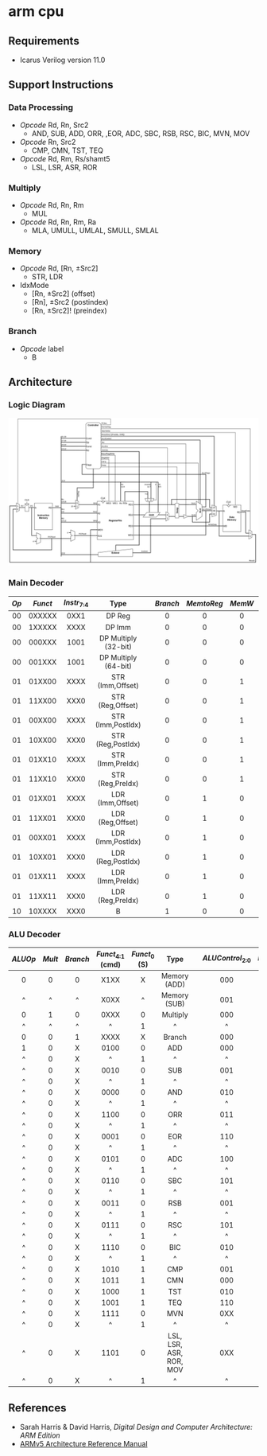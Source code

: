# arm cpu

## Requirements

* Icarus Verilog version 11.0

## Support Instructions

### Data Processing

* *Opcode* Rd, Rn, Src2
  * AND, SUB, ADD, ORR, ,EOR, ADC, SBC, RSB, RSC, BIC, MVN, MOV
* *Opcode* Rn, Src2
  * CMP, CMN, TST, TEQ
* *Opcode* Rd, Rm, Rs/shamt5
  * LSL, LSR, ASR, ROR

### Multiply

* *Opcode* Rd, Rn, Rm
  * MUL
* *Opcode* Rd, Rn, Rm, Ra
  * MLA, UMULL, UMLAL, SMULL, SMLAL

### Memory

* *Opcode* Rd, [Rn, &plusmn;Src2]
  * STR, LDR
* IdxMode
  * [Rn, &plusmn;Src2] (offset)
  * [Rn], &plusmn;Src2 (postindex)
  * [Rn, &plusmn;Src2]! (preindex)

### Branch

* *Opcode* label
  * B

## Architecture 

### Logic Diagram

![arm_cpu_diagram](./asset/arm_cpu_diagram.drawio.png "arm_cpu_diagram")

### Main Decoder

| *Op*  | *Funct* | *Instr*<sub>7:4</sub> |         Type         |     | *Branch* | *MemtoReg* | *MemW* | *ALUSrc* | *ImmSrc* | *RegW3* | *RegW1(BaseReg)* | *RegSrc* | *ALUOp* | *PostIndex* | *Mult* |
| :---: | :-----: | :-------------------: | :------------------: | --- | :------: | :--------: | :----: | :------: | :------: | :-----: | :--------------: | :------: | :-----: | :---------: | :----: |
|  00   | 0XXXXX  |         0XX1          |        DP Reg        |     |    0     |     0      |   0    |    0     |    XX    |    1    |        0         |    0     |    1    |      0      |   0    |
|  00   | 1XXXXX  |         XXXX          |        DP Imm        |     |    0     |     0      |   0    |    1     |    00    |    1    |        0         |    0     |    1    |      0      |   0    |
|  00   | 000XXX  |         1001          | DP Multiply (32-bit) |     |    0     |     0      |   0    |    0     |    00    |    0    |        1         |    0     |    0    |      0      |   1    |
|  00   | 001XXX  |         1001          | DP Multiply (64-bit) |     |    0     |     0      |   0    |    0     |    00    |    1    |        1         |    0     |    0    |      0      |   1    |
|  01   | 01XX00  |         XXXX          |   STR (Imm,Offset)   |     |    0     |     0      |   1    |    1     |    01    |    0    |        0         |    0     |    0    |      0      |   0    |
|  01   | 11XX00  |         XXX0          |   STR (Reg,Offset)   |     |    0     |     0      |   1    |    0     |    01    |    0    |        0         |    0     |    0    |      0      |   0    |
|  01   | 00XX00  |         XXXX          |  STR (Imm,PostIdx)   |     |    0     |     0      |   1    |    1     |    01    |    0    |        1         |    0     |    0    |      1      |   0    |
|  01   | 10XX00  |         XXX0          |  STR (Reg,PostIdx)   |     |    0     |     0      |   1    |    0     |    01    |    0    |        1         |    0     |    0    |      1      |   0    |
|  01   | 01XX10  |         XXXX          |   STR (Imm,PreIdx)   |     |    0     |     0      |   1    |    1     |    01    |    0    |        1         |    0     |    0    |      0      |   0    |
|  01   | 11XX10  |         XXX0          |   STR (Reg,PreIdx)   |     |    0     |     0      |   1    |    0     |    01    |    0    |        1         |    0     |    0    |      0      |   0    |
|  01   | 01XX01  |         XXXX          |   LDR (Imm,Offset)   |     |    0     |     1      |   0    |    1     |    01    |    1    |        0         |    0     |    0    |      0      |   0    |
|  01   | 11XX01  |         XXX0          |   LDR (Reg,Offset)   |     |    0     |     1      |   0    |    0     |    01    |    1    |        0         |    0     |    0    |      0      |   0    |
|  01   | 00XX01  |         XXXX          |  LDR (Imm,PostIdx)   |     |    0     |     1      |   0    |    1     |    01    |    1    |        1         |    0     |    0    |      1      |   0    |
|  01   | 10XX01  |         XXX0          |  LDR (Reg,PostIdx)   |     |    0     |     1      |   0    |    0     |    01    |    1    |        1         |    0     |    0    |      1      |   0    |
|  01   | 01XX11  |         XXXX          |   LDR (Imm,PreIdx)   |     |    0     |     1      |   0    |    1     |    01    |    1    |        1         |    0     |    0    |      0      |   0    |
|  01   | 11XX11  |         XXX0          |   LDR (Reg,PreIdx)   |     |    0     |     1      |   0    |    0     |    01    |    1    |        1         |    0     |    0    |      0      |   0    |
|  10   | 10XXXX  |         XXX0          |          B           |     |    1     |     0      |   0    |    1     |    10    |    0    |        0         |    1     |    0    |      0      |   0    |

### ALU Decoder

| *ALUOp* | *Mult* | *Branch* | *Funct*<sub>4:1</sub> (cmd) | *Funct*<sub>0</sub> (S) |          Type           |     | *ALUControl*<sub>2:0</sub> | *FlagW*<sub>1:0</sub> | *NoWrite* | *Shift* | *Swap* | *inv* |
| :-----: | :----: | :------: | :-------------------------: | :---------------------: | :---------------------: | --- | :------------------------: | :-------------------: | :-------: | :-----: | :----: | :---: |
|    0    |   0    |    0     |            X1XX             |            X            |      Memory (ADD)       |     |            000             |          00           |     0     |    0    |   0    |   0   |
|    ^    |   ^    |    ^     |            X0XX             |            ^            |      Memory (SUB)       |     |            001             |          00           |     0     |    0    |   0    |   0   |
|    0    |   1    |    0     |            0XXX             |            0            |        Multiply         |     |            000             |          00           |     0     |    0    |   0    |   0   |
|    ^    |   ^    |    ^     |              ^              |            1            |            ^            |     |             ^              |          10           |     0     |    0    |   0    |   0   |
|    0    |   0    |    1     |            XXXX             |            X            |         Branch          |     |            000             |          00           |     0     |    0    |   0    |   0   |
|    1    |   0    |    X     |            0100             |            0            |           ADD           |     |            000             |          00           |     0     |    0    |   0    |   0   |
|    ^    |   0    |    X     |              ^              |            1            |            ^            |     |             ^              |          11           |     0     |    0    |   0    |   0   |
|    ^    |   0    |    X     |            0010             |            0            |           SUB           |     |            001             |          00           |     0     |    0    |   0    |   0   |
|    ^    |   0    |    X     |              ^              |            1            |            ^            |     |             ^              |          11           |     0     |    0    |   0    |   0   |
|    ^    |   0    |    X     |            0000             |            0            |           AND           |     |            010             |          00           |     0     |    0    |   0    |   0   |
|    ^    |   0    |    X     |              ^              |            1            |            ^            |     |             ^              |          10           |     0     |    0    |   0    |   0   |
|    ^    |   0    |    X     |            1100             |            0            |           ORR           |     |            011             |          00           |     0     |    0    |   0    |   0   |
|    ^    |   0    |    X     |              ^              |            1            |            ^            |     |             ^              |          10           |     0     |    0    |   0    |   0   |
|    ^    |   0    |    X     |            0001             |            0            |           EOR           |     |            110             |          00           |     0     |    0    |   0    |   0   |
|    ^    |   0    |    X     |              ^              |            1            |            ^            |     |             ^              |          10           |     0     |    0    |   0    |   0   |
|    ^    |   0    |    X     |            0101             |            0            |           ADC           |     |            100             |          00           |     0     |    0    |   0    |   0   |
|    ^    |   0    |    X     |              ^              |            1            |            ^            |     |             ^              |          11           |     0     |    0    |   0    |   0   |
|    ^    |   0    |    X     |            0110             |            0            |           SBC           |     |            101             |          00           |     0     |    0    |   0    |   0   |
|    ^    |   0    |    X     |              ^              |            1            |            ^            |     |             ^              |          11           |     0     |    0    |   0    |   0   |
|    ^    |   0    |    X     |            0011             |            0            |           RSB           |     |            001             |          00           |     0     |    0    |   1    |   0   |
|    ^    |   0    |    X     |              ^              |            1            |            ^            |     |             ^              |          11           |     0     |    0    |   1    |   0   |
|    ^    |   0    |    X     |            0111             |            0            |           RSC           |     |            101             |          00           |     0     |    0    |   1    |   0   |
|    ^    |   0    |    X     |              ^              |            1            |            ^            |     |             ^              |          11           |     0     |    0    |   1    |   0   |
|    ^    |   0    |    X     |            1110             |            0            |           BIC           |     |            010             |          00           |     0     |    0    |   0    |   1   |
|    ^    |   0    |    X     |              ^              |            1            |            ^            |     |             ^              |          10           |     0     |    0    |   0    |   1   |
|    ^    |   0    |    X     |            1010             |            1            |           CMP           |     |            001             |          11           |     1     |    0    |   0    |   0   |
|    ^    |   0    |    X     |            1011             |            1            |           CMN           |     |            000             |          11           |     1     |    0    |   0    |   0   |
|    ^    |   0    |    X     |            1000             |            1            |           TST           |     |            010             |          10           |     1     |    0    |   0    |   0   |
|    ^    |   0    |    X     |            1001             |            1            |           TEQ           |     |            110             |          10           |     1     |    0    |   0    |   0   |
|    ^    |   0    |    X     |            1111             |            0            |           MVN           |     |            0XX             |          00           |     0     |    1    |   0    |   1   |
|    ^    |   0    |    X     |              ^              |            1            |            ^            |     |             ^              |          10           |     0     |    1    |   0    |   0   |
|    ^    |   0    |    X     |            1101             |            0            | LSL, LSR, ASR, ROR, MOV |     |            0XX             |          00           |     0     |    1    |   0    |   0   |
|    ^    |   0    |    X     |              ^              |            1            |            ^            |     |             ^              |          10           |     0     |    1    |   0    |   0   |

## References

* Sarah Harris & David Harris, *Digital Design and Computer Architecture: ARM Edition*
* [ARMv5 Architecture Reference Manual](https://developer.arm.com/documentation/ddi0100/i)

